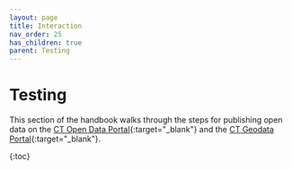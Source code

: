 ```yaml
---
layout: page
title: Interaction
nav_order: 25
has_children: true
parent: Testing
---
```


# Testing

This section of the handbook walks through the steps for publishing open data on the [CT Open Data Portal](https://data.ct.gov/){:target="_blank"} and the [CT Geodata Portal](https://geodata.ct.gov/){:target="_blank"}. 

{:toc}